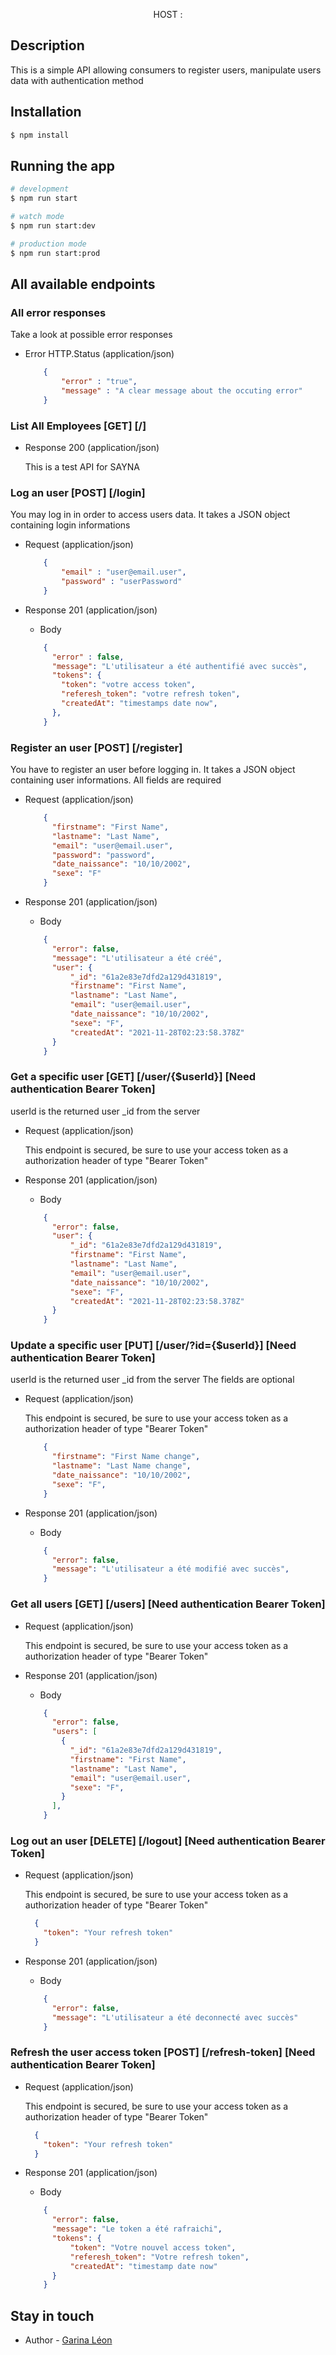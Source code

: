 <p align="center">
  HOST : <a href="" target="blank"></a>
</p>

## Description

This is a simple API allowing consumers to register users, manipulate users data with authentication method

## Installation

```bash
$ npm install
```

## Running the app

```bash
# development
$ npm run start

# watch mode
$ npm run start:dev

# production mode
$ npm run start:prod
```
## All available endpoints

### All error responses

Take a look at possible error responses

+ Error HTTP.Status (application/json)
    ```json
        {
            "error" : "true",
            "message" : "A clear message about the occuting error"
        }
    ```

### List All Employees [GET] [/]

+ Response 200 (application/json)

  This is a test API for SAYNA

### Log an user [POST] [/login]

You may log in in order to access users data. It takes a JSON
object containing login informations

+ Request (application/json)

    ```json
        {
            "email" : "user@email.user",
            "password" : "userPassword"
        }
    ```

+ Response 201 (application/json)

    + Body

    ```json
        {
          "error" : false,
          "message": "L'utilisateur a été authentifié avec succès",
          "tokens": {
            "token": "votre access token",
            "referesh_token": "votre refresh token",
            "createdAt": "timestamps date now",
          },
        }
   ```

### Register an user [POST] [/register]

You have to register an user before logging in. It takes a JSON
object containing user informations. All fields are required

+ Request (application/json)

    ```json
        {
          "firstname": "First Name",
          "lastname": "Last Name",
          "email": "user@email.user",
          "password": "password",
          "date_naissance": "10/10/2002",
          "sexe": "F"
        }
    ```

+ Response 201 (application/json)

    + Body

    ```json
        {
          "error": false,
          "message": "L'utilisateur a été créé",
          "user": {
              "_id": "61a2e83e7dfd2a129d431819",
              "firstname": "First Name",
              "lastname": "Last Name",
              "email": "user@email.user",
              "date_naissance": "10/10/2002",
              "sexe": "F",
              "createdAt": "2021-11-28T02:23:58.378Z"
          }
        }
   ```

### Get a specific user [GET] [/user/{$userId}] [Need authentication Bearer Token]

userId is the returned user _id from the server

+ Request (application/json)

    This endpoint is secured, be sure to use your access token as a authorization header of type "Bearer Token"

+ Response 201 (application/json)

    + Body

    ```json
        {
          "error": false,
          "user": {
              "_id": "61a2e83e7dfd2a129d431819",
              "firstname": "First Name",
              "lastname": "Last Name",
              "email": "user@email.user",
              "date_naissance": "10/10/2002",
              "sexe": "F",
              "createdAt": "2021-11-28T02:23:58.378Z"
          }
        }
   ```

### Update a specific user [PUT] [/user/?id={$userId}] [Need authentication Bearer Token]

userId is the returned user _id from the server
The fields are optional

+ Request (application/json)

    This endpoint is secured, be sure to use your access token as a authorization header of type "Bearer Token"

    ```json
        {
          "firstname": "First Name change",
          "lastname": "Last Name change",
          "date_naissance": "10/10/2002",
          "sexe": "F",
        }
   ```

+ Response 201 (application/json)

    + Body

    ```json
        {
          "error": false,
          "message": "L'utilisateur a été modifié avec succès",
        }
   ```

### Get all users [GET] [/users] [Need authentication Bearer Token]

+ Request (application/json)

    This endpoint is secured, be sure to use your access token as a authorization header of type "Bearer Token"

+ Response 201 (application/json)

    + Body

    ```json
        {
          "error": false,
          "users": [
            {
              "_id": "61a2e83e7dfd2a129d431819",
              "firstname": "First Name",
              "lastname": "Last Name",
              "email": "user@email.user",
              "sexe": "F",
            }
          ],
        }
   ```

### Log out an user [DELETE] [/logout] [Need authentication Bearer Token]

+ Request (application/json)

    This endpoint is secured, be sure to use your access token as a authorization header of type "Bearer Token"

    ```json
      {
        "token": "Your refresh token"
      }
    ```

+ Response 201 (application/json)

    + Body

    ```json
        {
          "error": false,
          "message": "L'utilisateur a été deconnecté avec succès"
        }
    ```

### Refresh the user access token [POST] [/refresh-token] [Need authentication Bearer Token]

+ Request (application/json)

    This endpoint is secured, be sure to use your access token as a authorization header of type "Bearer Token"

    ```json
      {
        "token": "Your refresh token"
      }
    ```

+ Response 201 (application/json)

    + Body

    ```json
        {
          "error": false,
          "message": "Le token a été rafraichi",
          "tokens": {
              "token": "Votre nouvel access token",
              "referesh_token": "Votre refresh token",
              "createdAt": "timestamp date now"
          }
        }
    ```

## Stay in touch

- Author - [Garina Léon](garina.leon@gmail.com)
